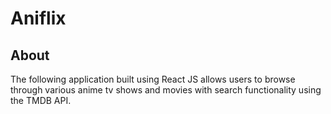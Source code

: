 # Aniflix
## About
The following application built using React JS allows users to browse through various anime tv shows and movies with search functionality using the TMDB API.
